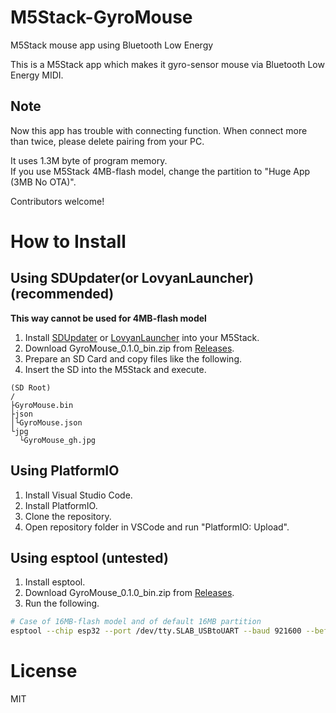 # M5Stack-GyroMouse
M5Stack mouse app using Bluetooth Low Energy

This is a M5Stack app which makes it gyro-sensor mouse via Bluetooth Low Energy MIDI.

## Note

Now this app has trouble with connecting function.
When connect more than twice, please delete pairing from your PC.

It uses 1.3M byte of program memory.  
If you use M5Stack 4MB-flash model, change the partition to "Huge App (3MB No OTA)".

Contributors welcome!

# How to Install

## Using SDUpdater(or LovyanLauncher) (recommended)

**This way cannot be used for 4MB-flash model**

1. Install [SDUpdater](https://github.com/tobozo/M5Stack-SD-Updater) or [LovyanLauncher](https://github.com/lovyan03/M5Stack_LovyanLauncher) into your M5Stack.
2. Download GyroMouse_0.1.0_bin.zip from [Releases](https://github.com/wararyo/M5Chorder/releases).
3. Prepare an SD Card and copy files like the following.
4. Insert the SD into the M5Stack and execute.

```
(SD Root)
/
├GyroMouse.bin
├json
│└GyroMouse.json
└jpg
  └GyroMouse_gh.jpg
```

## Using PlatformIO
1. Install Visual Studio Code.
2. Install PlatformIO.
3. Clone the repository.
4. Open repository folder in VSCode and run "PlatformIO: Upload".

## Using esptool (untested)
1. Install esptool.
2. Download GyroMouse_0.1.0_bin.zip from [Releases](https://github.com/wararyo/M5Chorder/releases).
3. Run the following.

``` sh
# Case of 16MB-flash model and of default 16MB partition
esptool --chip esp32 --port /dev/tty.SLAB_USBtoUART --baud 921600 --before default_reset --after hard_reset write_flash -z --flash_freq 40m 0x10000 BLEChorder.bin
```

# License

MIT
